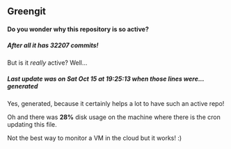 ## Greengit

#### Do you wonder why this repository is so active?

##### After all it has 32207 commits!

But is it *really* active? Well...

##### Last update was on Sat Oct 15 at 19:25:13 when those lines were... generated

Yes, generated, because it certainly helps a lot to have such an active repo!

Oh and there was **28%** disk usage on the machine
where there is the cron updating this file.

Not the best way to monitor a VM in the cloud but it works! :)
